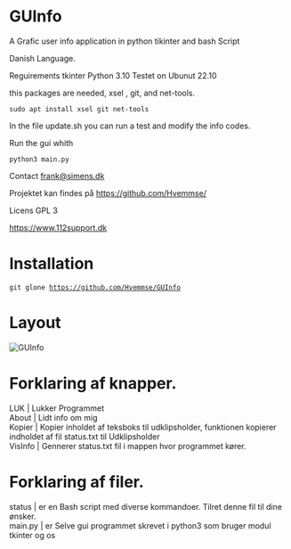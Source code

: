 # GUInfo
A Grafic user info application in python tikinter and bash Script 

Danish Language.

Reguirements tkinter Python 3.10 Testet on Ubunut 22.10

this packages are needed, xsel , git, and net-tools.

<code>sudo apt install xsel git net-tools</code>

In the file update.sh you can run a test and modify the info codes.

Run the gui whith 

<code>python3 main.py</code>

Contact frank@simens.dk

Projektet kan findes på https://github.com/Hvemmse/

Licens GPL 3

https://www.112support.dk

# Installation

<code>git glone https://github.com/Hvemmse/GUInfo</code>

# Layout

<img src="https://github.com/Hvemmse/GUInfo/blob/02d4fcae5ae5f41507c06362a2e4ef58c85ec1e9/Sk%C3%A6rmbillede%20fra%202022-11-03%2014-18-22.png" alt="GUInfo" >

# Forklaring af knapper.

LUK     | Lukker Programmet<br>
About   | Lidt info om mig <br>
Kopier  | Kopier inholdet af teksboks til udklipsholder, funktionen kopierer indholdet af fil status.txt til Udklipsholder <br>
VisInfo | Gennerer status.txt fil i mappen hvor programmet kører. <br>

# Forklaring af filer.

status  | er en Bash script med diverse kommandoer. Tilret denne fil til dine ønsker. <br> 
main.py | er Selve gui programmet skrevet i python3 som bruger modul tkinter og os <br>

